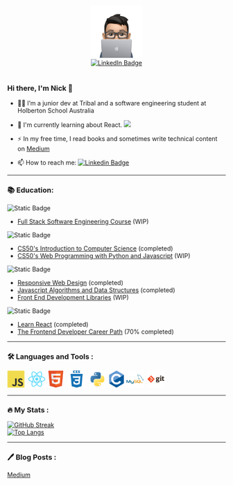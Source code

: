 <div id="header" align="center">
  <img src="sticker.png" width="120"/>
</div>
<div id="badges" align="center">
  <a href="https://www.linkedin.com/in/nick-ng-b27706b0/">
    <img src="https://img.shields.io/badge/LinkedIn-blue?style=for-the-badge&logo=linkedin&logoColor=white" alt="LinkedIn Badge"/>
  </a>
  <br>
  <img src="https://komarev.com/ghpvc/?username=haoningng&style=flat-square&color=blue" alt=""/>
</div>


### Hi there, I'm Nick 👋

- 👨‍💻 I’m a junior dev at Tribal and a software engineering student at Holberton School Australia

- 🔭 I'm currently learning about React. <img src="https://media.giphy.com/media/WUlplcMpOCEmTGBtBW/giphy.gif" width="30">

- :zap: In my free time, I read books and sometimes write technical content on [Medium](https://medium.com/@haoningng)

- 📫 How to reach me: [![Linkedin Badge](https://img.shields.io/badge/-Nick_Ng-blue?style=flat&logo=Linkedin&logoColor=white)](https://www.linkedin.com/in/nick-ng-b27706b0/)

---

### 📚 Education:

![Static Badge](https://img.shields.io/badge/Holberton%20School%20Australia%20-%20rgb(209%2C54%2C69)?style=for-the-badge)
* [Full Stack Software Engineering Course](https://holbertonschool.com.au/software-engineering-holberton-australia/) (WIP)

![Static Badge](https://img.shields.io/badge/HarvardX%20-%20rgb(167%2C56%2C71)?style=for-the-badge&logo=harvard)
* [CS50's Introduction to Computer Science](https://cs50.harvard.edu/x/2023/) (completed)
* [CS50's Web Programming with Python and Javascript](https://cs50.harvard.edu/web/2020/) (WIP)

![Static Badge](https://img.shields.io/badge/freecodecamp-rgb(17%2C34%2C51)?style=for-the-badge&logo=freecodecamp&logoColor=rgb(112%2C154%2C38)&color=rgb(17%2C34%2C51))
* [Responsive Web Design](https://www.freecodecamp.org/learn/2022/responsive-web-design/) (completed)
* [Javascript Algorithms and Data Structures](https://www.freecodecamp.org/learn/javascript-algorithms-and-data-structures/) (completed)
* [Front End Development Libraries](https://www.freecodecamp.org/learn/front-end-development-libraries/) (WIP)

![Static Badge](https://img.shields.io/badge/Scrimba%20-%20rgb(43%2C40%2C57)?style=for-the-badge&logo=Scrimba)
* [Learn React](https://scrimba.com/learn/learnreact) (completed)
* [The Frontend Developer Career Path](https://scrimba.com/learn/frontend) (70% completed)

---

### 🛠️ Languages and Tools :
<div>
  <img src="https://github.com/devicons/devicon/blob/master/icons/javascript/javascript-original.svg" title="JavaScript" alt="JavaScript" width="40" height="40"/>&nbsp;
  <img src="https://github.com/devicons/devicon/blob/master/icons/react/react-original.svg" title="React" **alt="React" width="40" height="40"/>
  <img src="https://github.com/devicons/devicon/blob/master/icons/html5/html5-original.svg" title="HTML5" alt="HTML" width="40" height="40"/>&nbsp;
  <img src="https://github.com/devicons/devicon/blob/master/icons/css3/css3-plain-wordmark.svg"  title="CSS3" alt="CSS" width="40" height="40"/>&nbsp;
  <img src="https://github.com/devicons/devicon/blob/master/icons/python/python-original.svg" title="Python" **alt="Python" width="40" height="40"/>
  <img src="https://github.com/devicons/devicon/blob/master/icons/c/c-original.svg" title="C" **alt="C" width="40" height="40"/>
  <img src="https://github.com/devicons/devicon/blob/master/icons/mysql/mysql-original-wordmark.svg" title="MySQL"  alt="MySQL" width="40" height="40"/>&nbsp;
  <img src="https://github.com/devicons/devicon/blob/master/icons/git/git-original-wordmark.svg" title="Git" **alt="Git" width="40" height="40"/>

---

### 🔥 My Stats :
[![GitHub Streak](http://github-readme-streak-stats.herokuapp.com?user=haoningng&theme=dark&background=000000)](https://git.io/streak-stats) <br>
[![Top Langs](https://github-readme-stats.vercel.app/api/top-langs/?username=haoningng&layout=compact&theme=vision-friendly-dark)](https://github.com/anuraghazra/github-readme-stats)

---

### 🖊 Blog Posts :
[Medium](https://medium.com/@haoningng)
